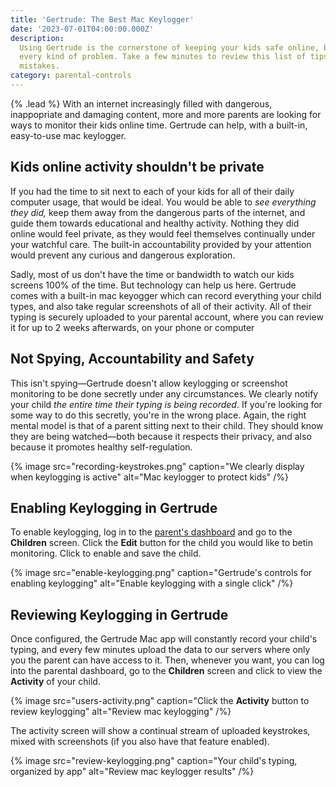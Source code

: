 ```yaml
---
title: 'Gertrude: The Best Mac Keylogger'
date: '2023-07-01T04:00:00.000Z'
description:
  Using Gertrude is the cornerstone of keeping your kids safe online, but it can't prevent
  every kind of problem. Take a few minutes to review this list of tips and common
  mistakes.
category: parental-controls
---
```


{% .lead %} With an internet increasingly filled with dangerous, inappopriate and damaging
content, more and more parents are looking for ways to monitor their kids online time.
Gertrude can help, with a built-in, easy-to-use mac keylogger.

## Kids online activity shouldn't be private

If you had the time to sit next to each of your kids for all of their daily computer
usage, that would be ideal. You would be able to _see everything they did,_ keep them away
from the dangerous parts of the internet, and guide them towards educational and healthy
activity. Nothing they did online would feel private, as they would feel themselves
continually under your watchful care. The built-in accountability provided by your
attention would prevent any curious and dangerous exploration.

Sadly, most of us don't have the time or bandwidth to watch our kids screens 100% of the
time. But technology can help us here. Gertrude comes with a built-in mac keyogger which
can record everything your child types, and also take regular screenshots of all of their
activity. All of their typing is securely uploaded to your parental account, where you can
review it for up to 2 weeks afterwards, on your phone or computer

## Not Spying, Accountability and Safety

This isn't spying&mdash;Gertrude doesn't allow keylogging or screenshot monitoring to be
done secretly under any circumstances. We clearly notify your child _the entire time their
typing is being recorded_. If you're looking for some way to do this secretly, you're in
the wrong place. Again, the right mental model is that of a parent sitting next to their
child. They should know they are being watched&mdash;both because it respects their
privacy, and also because it promotes healthy self-regulation.

{% image src="recording-keystrokes.png" caption="We clearly display when keylogging is active" alt="Mac keylogger to protect kids" /%}

## Enabling Keylogging in Gertrude

To enable keylogging, log in to the
[parent's dashboard](https://parents.gertrude.app/children) and go to the **Children**
screen. Click the **Edit** button for the child you would like to betin monitoring. Click
to enable and save the child.

{% image src="enable-keylogging.png" caption="Gertrude's controls for enabling keylogging" alt="Enable keylogging with a single click" /%}

## Reviewing Keylogging in Gertrude

Once configured, the Gertrude Mac app will constantly record your child's typing, and
every few minutes upload the data to our servers where only you the parent can have access
to it. Then, whenever you want, you can log into the parental dashboard, go to the
**Children** screen and click to view the **Activity** of your child.

{% image src="users-activity.png" caption="Click the <b>Activity</b> button to review keylogging" alt="Review mac keylogging" /%}

The activity screen will show a continual stream of uploaded keystrokes, mixed with
screenshots (if you also have that feature enabled).

{% image src="review-keylogging.png" caption="Your child's typing, organized by app" alt="Review mac keylogger results" /%}
